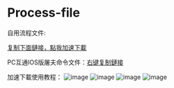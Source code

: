 # Process-file
自用流程文件:

[复制下面鏈接，點我加速下載](https://shrill-pond-3e81.hunsh.workers.dev/)

PC互通IOS版屠夫命令文件：[右键复制鏈接](https://github.com/Kirito2121/Command-file/blob/main/file/IOS%E5%B1%A0%E5%A4%AB.fatiao)


加速下載使用教程：
![image](https://github.com/Kirito2121/Process-file/blob/main/photo/1.png)
![image](https://github.com/Kirito2121/Process-file/blob/main/photo/2.png)
![image](https://github.com/Kirito2121/Process-file/blob/main/photo/3.png)
![image](https://github.com/Kirito2121/Process-file/blob/main/photo/4.png)
